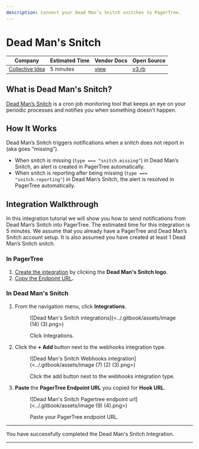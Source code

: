 ```yaml
---
description: Connect your Dead Man’s Snitch snitches to PagerTree.
---
```


# Dead Man's Snitch

| Company                                        | Estimated Time | Vendor Docs                                                   | Open Source                                                                                                                       |
| ---------------------------------------------- | -------------- | ------------------------------------------------------------- | --------------------------------------------------------------------------------------------------------------------------------- |
| [Collective Idea](https://deadmanssnitch.com/) | 5 minutes      | [view](https://deadmanssnitch.com/docs/integrations/webhooks) | [v3.rb](https://github.com/PagerTree/pager_tree-integrations/blob/main/app/models/pager_tree/integrations/dead_mans_snitch/v3.rb) |

## What is Dead Man's Snitch?

[Dead Man’s Snitch](https://deadmanssnitch.com/) is a cron job monitoring tool that keeps an eye on your periodic processes and notifies you when something doesn’t happen.

## How It Works

Dead Man’s Snitch triggers notifications when a snitch does not report in (aka goes “missing”).

* When snitch is missing (`type === "snitch.missing"`) in Dead Man’s Snitch, an alert is created in PagerTree automatically.
* When snitch is reporting after being missing (`type === "snitch.reporting"`) in Dead Man’s Snitch, the alert is resolved in PagerTree automatically.

## Integration Walkthrough

In this integration tutorial we will show you how to send notifications from Dead Man’s Snitch into PagerTree. The estimated time for this integration is 5 minutes. We assume that you already have a PagerTree and Dead Man’s Snitch account setup. It is also assumed you have created at least 1 Dead Man’s Snitch snitch.

### In PagerTree

1. [Create the integration](introduction.md#create-an-integration) by clicking the **Dead Man's Snitch logo**.
2. [Copy the Endpoint URL](introduction.md#copy-the-endpoint-url)**.**

### In Dead Man's Snitch

1.  From the navigation menu, click **Integrations**.

    <figure>![Dead Man&#x27;s Snitch integrations](<../.gitbook/assets/image (14) (3).png>)<figcaption><p>Click Integrations.</p></figcaption></figure>
2.  Click the **+ Add** button next to the webhooks integration type.

    <figure>![Dead Man&#x27;s Snitch Webhooks integration](<../.gitbook/assets/image (7) (2) (3).png>)<figcaption><p>Click the add button next to the webhooks integration type.</p></figcaption></figure>
3.  **Paste** the **PagerTree Endpoint URL** you copied for **Hook URL**.

    <figure>![Dead Man&#x27;s Snitch Pagertree endpoint url](<../.gitbook/assets/image (9) (4).png>)<figcaption><p>Paste your PagerTree endpoint URL.</p></figcaption></figure>

***

You have successfully completed the Dead Man's Snitch Integration.

***
